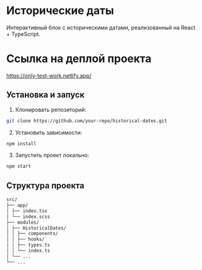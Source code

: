 # Исторические даты

Интерактивный блок с историческими датами, реализованный на React + TypeScript.

# Ссылка на деплой проекта

https://only-test-work.netlify.app/

## Установка и запуск

1. Клонировать репозиторий:

```bash
git clone https://github.com/your-repo/historical-dates.git
```

2. Установить зависимости:

```bash
npm install
```

3. Запустить проект локально:

```bash
npm start
```

## Структура проекта

```bash
src/
├── app/
│ ├── index.tsx
│ └── index.scss
├── modules/
│ ├── HistoricalDates/
│ │ ├── components/
│ │ ├── hooks/
│ │ ├── types.ts
│ │ └── index.ts
│ └── ...
└── ...
```
